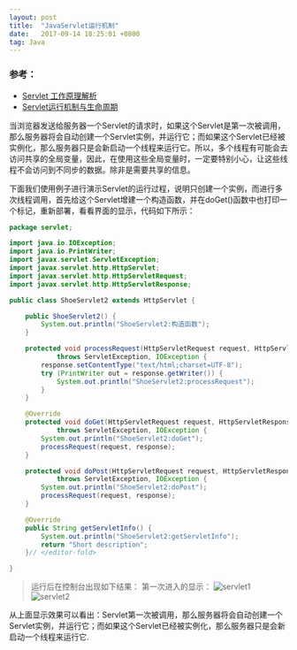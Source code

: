 ```yaml
---
layout: post
title:  "JavaServlet运行机制"
date:   2017-09-14 18:25:01 +0800
tag: Java
---
```




### 参考：
* [Servlet 工作原理解析](https://www.ibm.com/developerworks/cn/java/j-lo-servlet/)
* [Servlet运行机制与生命周期](http://blog.csdn.net/suwu150/article/details/51487398)


当浏览器发送给服务器一个Servlet的请求时，如果这个Servlet是第一次被调用，那么服务器将会自动创建一个Servlet实例，并运行它；而如果这个Servlet已经被实例化，那么服务器只是会新启动一个线程来运行它。所以，多个线程有可能会去访问共享的全局变量，因此，在使用这些全局变量时，一定要特别小心，让这些线程不会访问到不同步的数据。除非是需要共享的信息。

下面我们使用例子进行演示Servlet的运行过程，说明只创建一个实例，而进行多次线程调用，首先给这个Servlet增建一个构造函数，并在doGet()函数中也打印一个标记，重新部署，看看界面的显示，代码如下所示：
```java
package servlet;

import java.io.IOException;
import java.io.PrintWriter;
import javax.servlet.ServletException;
import javax.servlet.http.HttpServlet;
import javax.servlet.http.HttpServletRequest;
import javax.servlet.http.HttpServletResponse;

public class ShoeServlet2 extends HttpServlet {

    public ShoeServlet2() {
        System.out.println("ShoeServlet2:构造函数");
    }

    protected void processRequest(HttpServletRequest request, HttpServletResponse response)
            throws ServletException, IOException {
        response.setContentType("text/html;charset=UTF-8");
        try (PrintWriter out = response.getWriter()) {
            System.out.println("ShoeServlet2:processRequest");
        }
    }

    @Override
    protected void doGet(HttpServletRequest request, HttpServletResponse response)
            throws ServletException, IOException {
        System.out.println("ShoeServlet2:doGet");
        processRequest(request, response);
    }

    protected void doPost(HttpServletRequest request, HttpServletResponse response)
            throws ServletException, IOException {
        System.out.println("ShoeServlet2:doPost");
        processRequest(request, response);
    }

    @Override
    public String getServletInfo() {
        System.out.println("ShoeServlet2:getServletInfo");
        return "Short description";
    }// </editor-fold>

}
```

>运行后在控制台出现如下结果：
第一次进入的显示：
![servlet1]({{'/styles/images/servlet1.png'}})
![servlet2]({{'/styles/images/servlet2.png'}})

从上面显示效果可以看出：Servlet第一次被调用，那么服务器将会自动创建一个Servlet实例，并运行它；而如果这个Servlet已经被实例化，那么服务器只是会新启动一个线程来运行它.
